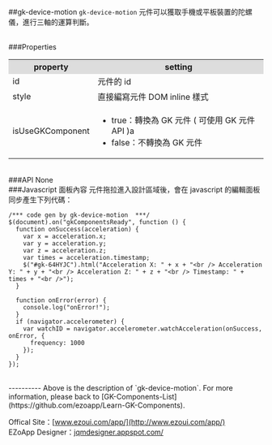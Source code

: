 ##gk-device-motion
`gk-device-motion` 元件可以獲取手機或平板裝置的陀螺儀，進行三軸的運算判斷。  

<br/>
###Properties
<table>

<tr>
<th style="background:#ddd;">property</th>
<th style="background:#ddd;">setting</th>
</tr>

<tr>
<td>id</td>
<td>元件的 id</td>
</tr>

<tr>
<td>style</td>
<td>直接編寫元件 DOM inline 樣式</td>
</tr>

<tr>
<td>isUseGKComponent</td>
<td><ul>
<li>true：轉換為 GK 元件 ( 可使用 GK 元件 API )a</li>
<li>false：不轉換為 GK 元件</li>
</ul></td>
</tr>

</table>

<br/>
###API
None


<br/>
###Javascript 面板內容
元件拖拉進入設計區域後，會在 javascript 的編輯面板同步產生下列代碼：

	/*** code gen by gk-device-motion  ***/
	$(document).on("gkComponentsReady", function () {
	  function onSuccess(acceleration) {
	    var x = acceleration.x;
	    var y = acceleration.y;
	    var z = acceleration.z;
	    var times = acceleration.timestamp;
	    $("#gk-64HYJC").html("Acceleration X: " + x + "<br /> Acceleration Y: " + y + "<br /> Acceleration Z: " + z + "<br /> Timestamp: " + times + "<br />");
	  }
	
	  function onError(error) {
	    console.log("onError!");
	  }
	  if (navigator.accelerometer) {
	    var watchID = navigator.accelerometer.watchAcceleration(onSuccess, onError, {
	      frequency: 1000
	    });
	  }
	});


<br/>
----------
Above is the description of `gk-device-motion`. For more information, please back to [GK-Components-List](https://github.com/ezoapp/Learn-GK-Components).

Offical Site：[www.ezoui.com/app/](http://www.ezoui.com/app/)  
EZoApp Designer：[jqmdesigner.appspot.com/](http://jqmdesigner.appspot.com/)




